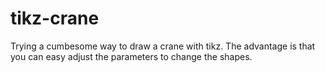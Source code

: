 # tikz-crane
Trying a cumbesome way to draw a crane with tikz. The advantage is that you can easy adjust the parameters to change the shapes.
